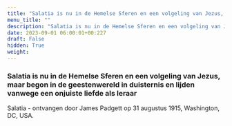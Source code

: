 ```yaml
---
title: "Salatia is nu in de Hemelse Sferen en een volgeling van Jezus, maar begon in de geestenwereld in duisternis en lijden vanwege een onjuiste liefde als leraar"
menu_title: ""
description: "Salatia is nu in de Hemelse Sferen en een volgeling van Jezus, maar begon in de geestenwereld in duisternis en lijden vanwege een onjuiste liefde als leraar"
date: 2023-09-01 06:00:01+00:227
draft: False
hidden: True
weight:
---
```

### Salatia is nu in de Hemelse Sferen en een volgeling van Jezus, maar begon in de geestenwereld in duisternis en lijden vanwege een onjuiste liefde als leraar

Salatia - ontvangen door James Padgett op 31 augustus 1915, Washington, DC, USA.
